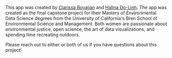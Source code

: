 This app was created by [Clarissa Boyajian](https://cboyajian.github.io/) 
and [Halina Do-Linh](https://hdolinh.github.io/). The app was created as the 
final capstone project for their Masters of Environmental Data Science degrees 
from the University of California's Bren School of Environmental Science and 
Management. Both women are passionate about environmental justice, open science, 
the art of data visualizations, and spending time recreating outdoors. 

Please reach out to either or both of us if you have questions about this 
project!